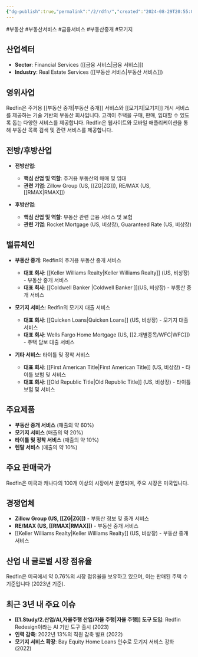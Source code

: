 ```yaml
---
{"dg-publish":true,"permalink":"/2/rdfn/","created":"2024-08-29T20:55:03.407+09:00","updated":"2025-08-12T16:32:59.070+09:00"}
---
```


#부동산 #부동산서비스 #금융서비스 #부동산중개 #모기지

## 산업섹터

- **Sector**: Financial Services ([[금융 서비스\|금융 서비스]])
- **Industry**: Real Estate Services ([[부동산 서비스\|부동산 서비스]])

## 영위사업

Redfin은 주거용 [[부동산 중개\|부동산 중개]] 서비스와 [[모기지\|모기지]] 개시 서비스를 제공하는 기술 기반의 부동산 회사입니다. 고객이 주택을 구매, 판매, 임대할 수 있도록 돕는 다양한 서비스를 제공합니다. Redfin은 웹사이트와 모바일 애플리케이션을 통해 부동산 목록 검색 및 관련 서비스를 제공합니다.

## 전방/후방산업

- **전방산업**:
    
    - **핵심 산업 및 역할**: 주거용 부동산의 매매 및 임대
    - **관련 기업**: Zillow Group (US, [[ZG\|ZG]]), RE/MAX (US, [[RMAX\|RMAX]])
    
- **후방산업**:
    
    - **핵심 산업 및 역할**: 부동산 관련 금융 서비스 및 보험
    - **관련 기업**: Rocket Mortgage (US, 비상장), Guaranteed Rate (US, 비상장)
    

## 밸류체인

- **부동산 중개**: Redfin의 주거용 부동산 중개 서비스
    
    - **대표 회사**: [[Keller Williams Realty\|Keller Williams Realty]] (US, 비상장) - 부동산 중개 서비스
    - **대표 회사**: [[Coldwell Banker \|Coldwell Banker ]](US, 비상장) - 부동산 중개 서비스
    
- **모기지 서비스**: Redfin의 모기지 대출 서비스
    
    - **대표 회사**: [[Quicken Loans\|Quicken Loans]] (US, 비상장) - 모기지 대출 서비스
    - **대표 회사**: Wells Fargo Home Mortgage (US, [[2.개별종목/WFC\|WFC]]) - 주택 담보 대출 서비스
    
- **기타 서비스**: 타이틀 및 정착 서비스
    
    - **대표 회사**: [[First American Title\|First American Title]] (US, 비상장) - 타이틀 보험 및 서비스
    - **대표 회사**: [[Old Republic Title\|Old Republic Title]] (US, 비상장) - 타이틀 보험 및 서비스
    

## 주요제품

- **부동산 중개 서비스** (매출의 약 60%)
- **모기지 서비스** (매출의 약 20%)
- **타이틀 및 정착 서비스** (매출의 약 10%)
- **렌탈 서비스** (매출의 약 10%)

## 주요 판매국가

Redfin은 미국과 캐나다의 100개 이상의 시장에서 운영되며, 주요 시장은 미국입니다.

## 경쟁업체

- **Zillow Group (US, [[ZG\|ZG]])** - 부동산 정보 및 중개 서비스
- **RE/MAX (US, [[RMAX\|RMAX]])** - 부동산 중개 서비스
- [[Keller Williams Realty\|Keller Williams Realty]] (US, 비상장) - 부동산 중개 서비스

## 산업 내 글로벌 시장 점유율

Redfin은 미국에서 약 0.76%의 시장 점유율을 보유하고 있으며, 이는 판매된 주택 수 기준입니다 (2023년 기준).

## 최근 3년 내 주요 이슈

- **[[1.Study/2.산업/AI,자율주행 산업/자율 주행\|자율 주행]] 도구 도입**: Redfin Redesign이라는 AI 기반 도구 출시 (2023)
- **인력 감축**: 2022년 13%의 직원 감축 발표 (2022)
- **모기지 서비스 확장**: Bay Equity Home Loans 인수로 모기지 서비스 강화 (2022)